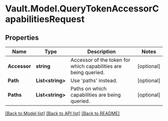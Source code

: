 # Vault.Model.QueryTokenAccessorCapabilitiesRequest

## Properties

Name | Type | Description | Notes
------------ | ------------- | ------------- | -------------
**Accessor** | **string** | Accessor of the token for which capabilities are being queried. | [optional] 
**Path** | **List&lt;string&gt;** | Use &#x27;paths&#x27; instead. | [optional] 
**Paths** | **List&lt;string&gt;** | Paths on which capabilities are being queried. | [optional] 

[[Back to Model list]](../README.md#documentation-for-models) [[Back to API list]](../README.md#documentation-for-api-endpoints) [[Back to README]](../README.md)

